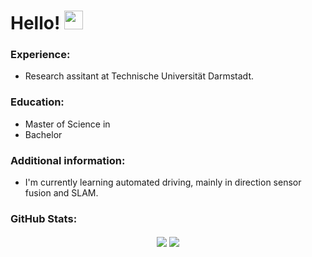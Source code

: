 # Hello! <img src="https://raw.githubusercontent.com/MartinHeinz/MartinHeinz/master/wave.gif" width="30px">


### Experience:
* Research assitant at Technische Universität Darmstadt.

### Education:
* Master of Science in 
* Bachelor 

### Additional information:
* I'm currently learning automated driving, mainly in direction sensor fusion and SLAM.

### GitHub Stats:	
<p align="center"   >

<img align="center" src="https://github-readme-stats.vercel.app/api/top-langs/?username=Verneinender&theme=tokyonight&hide=Makefile,C,Typescript" >	
<img align="center" src="https://github-readme-stats.vercel.app/api?username=Verneinender&show_icons=true&theme=tokyonight" > 

</p>  

<!--
**Verneinender/Verneinender** is a ✨ _special_ ✨ repository because its `README.md` (this file) appears on your GitHub profile.



Here are some ideas to get you started:

- 🔭 I’m currently working on ...
- 🌱 I’m currently learning ...
- 👯 I’m looking to collaborate on ...
- 🤔 I’m looking for help with ...
- 💬 Ask me about ...
- 📫 How to reach me: ...
- 😄 Pronouns: ...
- ⚡ Fun fact: ...
-->
